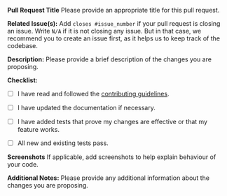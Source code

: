 **Pull Request Title**
Please provide an appropriate title for this pull request.

**Related Issue(s):**
Add `closes #issue_number` if your pull request is closing an issue. Write `N/A` if it is not closing any issue. But in that case, we recommend you to create an issue first, as it helps us to keep track of the codebase.


**Description:**
Please provide a brief description of the changes you are proposing.

**Checklist:**

-   [ ] I have read and followed the [contributing guidelines](/CONTRIBUTING.md).
-   [ ] I have updated the documentation if necessary.
-   [ ] I have added tests that prove my changes are effective or that my feature works.
-   [ ] All new and existing tests pass.


**Screenshots**
If applicable, add screenshots to help explain behaviour of your code.


**Additional Notes:**
Please provide any additional information about the changes you are proposing.
